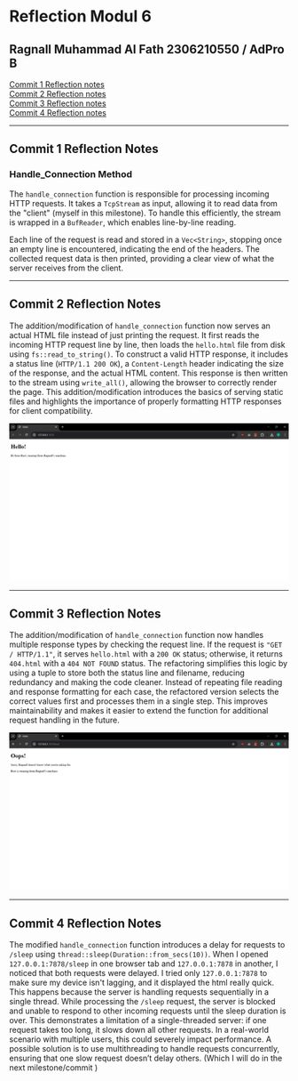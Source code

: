 # Reflection Modul 6
Ragnall Muhammad Al Fath
2306210550 / AdPro B
---

[Commit 1 Reflection notes](#commit-1-reflection-notes) <br>
[Commit 2 Reflection notes](#commit-2-reflection-notes) <br>
[Commit 3 Reflection notes](#commit-3-reflection-notes) <br>
[Commit 4 Reflection notes](#commit-4-reflection-notes) <br>

---
 
## Commit 1 Reflection Notes
### Handle_Connection Method
The `handle_connection` function is responsible for processing incoming HTTP requests. It takes a `TcpStream` as input, allowing it to read data from the "client" (myself in this milestone). To handle this efficiently, the stream is wrapped in a `BufReader`, which enables line-by-line reading.

Each line of the request is read and stored in a `Vec<String>`, stopping once an empty line is encountered, indicating the end of the headers. The collected request data is then printed, providing a clear view of what the server receives from the client.

---
## Commit 2 Reflection Notes
The addition/modification of `handle_connection` function now serves an actual HTML file instead of just printing the request. It first reads the incoming HTTP request line by line, then loads the `hello.html` file from disk using `fs::read_to_string()`. To construct a valid HTTP response, it includes a status line (`HTTP/1.1 200 OK`), a `Content-Length` header indicating the size of the response, and the actual HTML content. This response is then written to the stream using `write_all()`, allowing the browser to correctly render the page. This addition/modification introduces the basics of serving static files and highlights the importance of properly formatting HTTP responses for client compatibility.

![Commit 2 screen capture](/assets/images/commit2.png)

---
## Commit 3 Reflection Notes
The addition/modification of `handle_connection` function now handles multiple response types by checking the request line. If the request is `"GET / HTTP/1.1"`, it serves `hello.html` with a `200 OK` status; otherwise, it returns `404.html` with a `404 NOT FOUND` status. The refactoring simplifies this logic by using a tuple to store both the status line and filename, reducing redundancy and making the code cleaner. Instead of repeating file reading and response formatting for each case, the refactored version selects the correct values first and processes them in a single step. This improves maintainability and makes it easier to extend the function for additional request handling in the future.

![Commit 3 screen capture](/assets/images/commit3.png)

---
## Commit 4 Reflection Notes
The modified `handle_connection` function introduces a delay for requests to `/sleep` using `thread::sleep(Duration::from_secs(10))`. When I opened `127.0.0.1:7878/sleep` in one browser tab and `127.0.0.1:7878` in another, I noticed that both requests were delayed. I tried only `127.0.0.1:7878` to make sure my device isn't lagging, and it displayed the html really quick. This happens because the server is handling requests sequentially in a single thread. While processing the `/sleep` request, the server is blocked and unable to respond to other incoming requests until the sleep duration is over. This demonstrates a limitation of a single-threaded server: if one request takes too long, it slows down all other requests. In a real-world scenario with multiple users, this could severely impact performance. A possible solution is to use multithreading to handle requests concurrently, ensuring that one slow request doesn’t delay others. (Which I will do in the next milestone/commit )